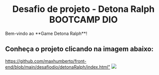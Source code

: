 <h1 align="center"> Desafio de projeto - Detona Ralph BOOTCAMP DIO</h1>

<p>  
Bem-vindo ao **Game Detona Ralph**!</p>


<h2>Conheça o projeto clicando na imagem abaixo:</h2>

<https://github.com/maxhumberto/front-end/blob/main/desafiodio/detonaRalph/index.html">
  <img src="./src/images/jogo.png">
</a>
